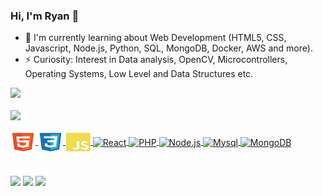 ### Hi, I'm Ryan 👋

- 🌱 I'm currently learning about Web Development (HTML5, CSS, Javascript, Node.js, Python, SQL, MongoDB, Docker, AWS and more).
- ⚡ Curiosity: Interest in Data analysis, OpenCV, Microcontrollers, Operating Systems, Low Level and Data Structures etc. 

<!--Parte dos quadros-->
<div>
  <a href="https://github.com/0x1Ry4n">
  <img height="180em" src="https://github-readme-stats.vercel.app/api?username=0x1Ry4n&show_icons=true&theme=radical"/>
</div>
<br>
<div>
  <a href="https://github.com/0x1Ry4n">
  <img height="180em" src="https://github-readme-stats.vercel.app/api/top-langs/?username=0x1Ry4n&layout=compact&theme=radical"/>
</div>
  
<div style="display: inline_block"><br>
  <img align="center" alt="HTML" height="30" width="40" src="https://raw.githubusercontent.com/devicons/devicon/master/icons/html5/html5-original.svg">
  <img align="center" alt="CSS" height="30" width="40" src="https://raw.githubusercontent.com/devicons/devicon/master/icons/css3/css3-original.svg">
  <img align="center" alt="JS" height="30" width="40" src="https://raw.githubusercontent.com/devicons/devicon/master/icons/javascript/javascript-plain.svg">
  <img align="center" alt="React" height="30" width="40" src="https://icongr.am/devicon/react-original.svg?size=128&color=currentColor">
  <img align="center" alt="PHP" height="30" width="40" src="https://icongr.am/devicon/php-original.svg?size=128&color=currentColor">
  <img align="center" alt="Node.js" height="30" width="40" src="https://icongr.am/devicon/nodejs-original.svg?size=128&color=currentColor">
  <img align="center" alt="Mysql" height="30" width="40" src="https://icongr.am/devicon/mysql-original.svg?size=128&color=currentColor">
  <img align="center" alt="MongoDB" height="30" width="40" src="https://icongr.am/devicon/mongodb-original.svg?size=128&color=currentColor">
  
  #
  
  <div text-align="center"> 
    <a href="https://www.instagram.com/ryan_luckaz/" target="_blank"><img src="https://img.shields.io/badge/-Instagram-%23E4405F?style=for-the-badge&logo=instagram&logoColor=white" target="_blank"></a>
    <a href = "mailto:ryanlucas2018gz@gmail.com"><img src="https://img.shields.io/badge/Gmail-D14836?style=for-the-badge&logo=gmail&logoColor=white" target="_blank"></a>
    <a href="https://www.linkedin.com/in/ryan-l-a1747a214" target="_blank"><img src="https://img.shields.io/badge/-LinkedIn-%230077B5?style=for-the-badge&logo=linkedin&logoColor=white" target="_blank"></a> 
   </div>
</div>
